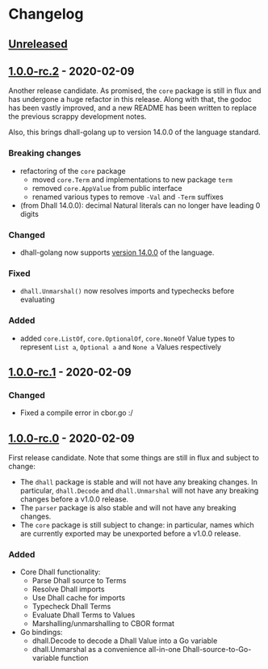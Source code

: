# Changelog

## [Unreleased]

[Unreleased]: https://github.com/philandstuff/dhall-golang/compare/v1.0.0-rc.2...HEAD

## [1.0.0-rc.2] - 2020-02-09

[1.0.0-rc.2]: https://github.com/philandstuff/dhall-golang/compare/v1.0.0-rc.1...v1.0.0-rc.2

Another release candidate.  As promised, the `core` package is still
in flux and has undergone a huge refactor in this release.  Along with
that, the godoc has been vastly improved, and a new README has been
written to replace the previous scrappy development notes.

Also, this brings dhall-golang up to version 14.0.0 of the language
standard.

### Breaking changes

 - refactoring of the `core` package
   - moved `core.Term` and implementations to new package `term`
   - removed `core.AppValue` from public interface
   - renamed various types to remove `-Val` and `-Term` suffixes
 - (from Dhall 14.0.0): decimal Natural literals can no longer have
   leading 0 digits

### Changed

 - dhall-golang now supports [version 14.0.0][dhall-14.0.0] of the
   language.

[dhall-14.0.0]: https://github.com/dhall-lang/dhall-lang/releases/tag/v14.0.0

### Fixed

 - `dhall.Unmarshal()` now resolves imports and typechecks before
   evaluating

### Added

  - added `core.ListOf`, `core.OptionalOf`, `core.NoneOf` Value types
    to represent `List a`, `Optional a` and `None a` Values
    respectively

## [1.0.0-rc.1] - 2020-02-09

### Changed

 - Fixed a compile error in cbor.go :/

[1.0.0-rc.1]: https://github.com/philandstuff/dhall-golang/compare/v1.0.0-rc.0...v1.0.0-rc.1

## [1.0.0-rc.0] - 2020-02-09

First release candidate.  Note that some things are still in flux and
subject to change:

 - The `dhall` package is stable and will not have any breaking
   changes.  In particular, `dhall.Decode` and `dhall.Unmarshal` will
   not have any breaking changes before a v1.0.0 release.
 - The `parser` package is also stable and will not have any breaking
   changes.
 - The `core` package is still subject to change: in particular, names
   which are currently exported may be unexported before a v1.0.0
   release.

### Added

- Core Dhall functionality:
  - Parse Dhall source to Terms
  - Resolve Dhall imports
  - Use Dhall cache for imports
  - Typecheck Dhall Terms
  - Evaluate Dhall Terms to Values
  - Marshalling/unmarshalling to CBOR format
- Go bindings:
  - dhall.Decode to decode a Dhall Value into a Go variable
  - dhall.Unmarshal as a convenience all-in-one
    Dhall-source-to-Go-variable function

[1.0.0-rc.0]: https://github.com/philandstuff/dhall-golang/releases/tag/v1.0.0-rc.0
